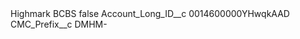 <?xml version="1.0" encoding="UTF-8"?>
<CustomMetadata xmlns="http://soap.sforce.com/2006/04/metadata" xmlns:xsi="http://www.w3.org/2001/XMLSchema-instance" xmlns:xsd="http://www.w3.org/2001/XMLSchema">
    <label>Highmark BCBS</label>
    <protected>false</protected>
    <values>
        <field>Account_Long_ID__c</field>
        <value xsi:type="xsd:string">0014600000YHwqkAAD</value>
    </values>
    <values>
        <field>CMC_Prefix__c</field>
        <value xsi:type="xsd:string">DMHM-</value>
    </values>
</CustomMetadata>
